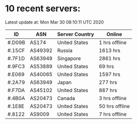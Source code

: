 # 10 recent servers:

Latest update at: Mon Mar 30 08:10:11 UTC 2020

| ID | ASN | Server Country | Online |
| -- | --- | -------------- | ------ |
| #.D09B | AS174 | United States | 1 hrs offline |
| #.15CF | AS49392 | Russia | 1613 hrs |
| #.7F1D | AS63949 | Singapore | 2861 hrs |
| #.9FC3 | AS53889 | United States | 69 hrs |
| #.E069 | AS40065 | United States | 1597 hrs |
| #.2A79 | AS63949 | Japan | 277 hrs |
| #.F7DA | AS45102 | United States | 887 hrs |
| #.4B0A | AS20473 | Canada | 3 hrs offline |
| #.1E8E | AS20473 | United States | 50 hrs offline |
| #.8122 | AS9009 | United States | 7 hrs offline |

